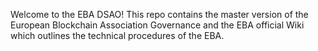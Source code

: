 Welcome to the EBA DSAO!
This repo contains the master version of the European Blockchain Association Governance and the EBA official Wiki which outlines the technical procedures of the EBA.

